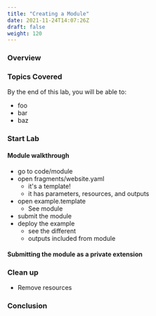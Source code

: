 ```yaml
---
title: "Creating a Module"
date: 2021-11-24T14:07:26Z
draft: false
weight: 120
---
```


### Overview

### Topics Covered

By the end of this lab, you will be able to:

* foo
* bar
* baz

### Start Lab


#### Module walkthrough

* go to code/module
* open fragments/website.yaml
    * it's a template!
    * it has parameters, resources, and outputs
* open example.template
    * See module
* submit the module
* deploy the example
    * see the different
    * outputs included from module

#### Submitting the module as a private extension

### Clean up

* Remove resources

### Conclusion
